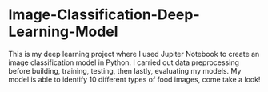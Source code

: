 # Image-Classification-Deep-Learning-Model
This is my deep learning project where I used Jupiter Notebook to create an image classification model in Python.
I carried out data preprocessing before building, training, testing, then lastly, evaluating my models. 
My model is able to identify 10 different types of food images, come take a look!
